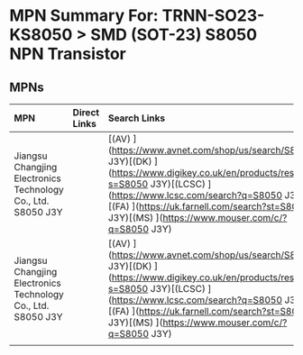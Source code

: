 



# MPN Summary For: TRNN-SO23-KS8050 > SMD (SOT-23) S8050 NPN Transistor

## MPNs
  

|MPN|Direct Links|Search Links|
| :--- | :--- | :--- |
|Jiangsu Changjing Electronics Technology Co., Ltd.<br>S8050 J3Y||[(AV) ](https://www.avnet.com/shop/us/search/S8050 J3Y)[(DK) ](https://www.digikey.co.uk/en/products/result?s=S8050 J3Y)[(LCSC) ](https://www.lcsc.com/search?q=S8050 J3Y)[(FA) ](https://uk.farnell.com/search?st=S8050 J3Y)[(MS) ](https://www.mouser.com/c/?q=S8050 J3Y)|
|Jiangsu Changjing Electronics Technology Co., Ltd.<br>S8050 J3Y||[(AV) ](https://www.avnet.com/shop/us/search/S8050 J3Y)[(DK) ](https://www.digikey.co.uk/en/products/result?s=S8050 J3Y)[(LCSC) ](https://www.lcsc.com/search?q=S8050 J3Y)[(FA) ](https://uk.farnell.com/search?st=S8050 J3Y)[(MS) ](https://www.mouser.com/c/?q=S8050 J3Y)|
||||

